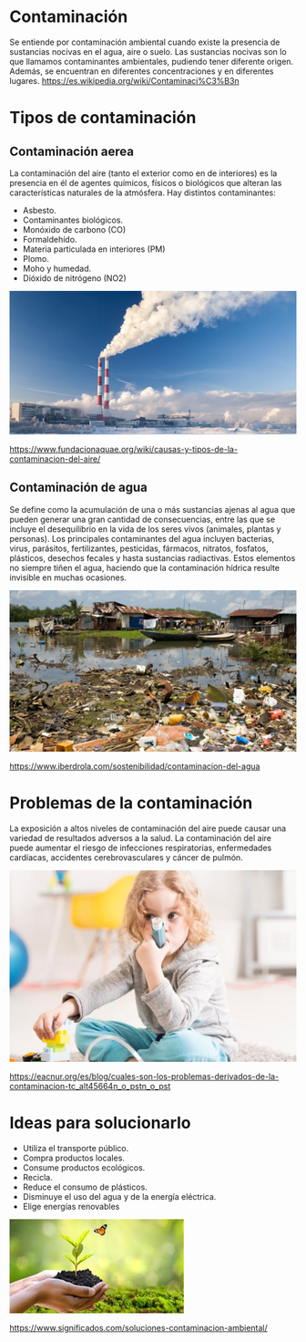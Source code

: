 # Contaminación
Se entiende por contaminación ambiental cuando existe la presencia de sustancias nocivas en el agua, aire o suelo. Las sustancias nocivas son lo que llamamos contaminantes ambientales, pudiendo tener diferente origen. Además, se encuentran en diferentes concentraciones y en diferentes lugares.
https://es.wikipedia.org/wiki/Contaminaci%C3%B3n 

# Tipos de contaminación
## Contaminación aerea
La contaminación del aire (tanto el exterior como en de interiores) es la presencia en él de agentes químicos, físicos o biológicos que alteran las características naturales de la atmósfera.
Hay distintos contaminantes:
- Asbesto.
- Contaminantes biológicos.
- Monóxido de carbono (CO)
- Formaldehído.
- Materia particulada en interiores (PM)
- Plomo.
- Moho y humedad.
- Dióxido de nitrógeno (NO2)

![aire](aire.jpeg)

https://www.fundacionaquae.org/wiki/causas-y-tipos-de-la-contaminacion-del-aire/ 

## Contaminación de agua
Se define como la acumulación de una o más sustancias ajenas al agua que pueden generar una gran cantidad de consecuencias, entre las que se incluye el desequilibrio en la vida de los seres vivos (animales, plantas y personas).
Los principales contaminantes del agua incluyen bacterias, virus, parásitos, fertilizantes, pesticidas, fármacos, nitratos, fosfatos, plásticos, desechos fecales y hasta sustancias radiactivas. Estos elementos no siempre tiñen el agua, haciendo que la contaminación hídrica resulte invisible en muchas ocasiones.

![agua](Agua.jpeg)

https://www.iberdrola.com/sostenibilidad/contaminacion-del-agua 

# Problemas de la contaminación
La exposición a altos niveles de contaminación del aire puede causar una variedad de resultados adversos a la salud. La contaminación del aire puede aumentar el riesgo de infecciones respiratorias, enfermedades cardíacas, accidentes cerebrovasculares y cáncer de pulmón.

![consecuencias](Consecuencias.jpeg)

https://eacnur.org/es/blog/cuales-son-los-problemas-derivados-de-la-contaminacion-tc_alt45664n_o_pstn_o_pst 

# Ideas para solucionarlo
- Utiliza el transporte público.
- Compra productos locales.
- Consume productos ecológicos.
- Recicla.
- Reduce el consumo de plásticos.
- Disminuye el uso del agua y de la energía eléctrica. 
- Elige energías renovables

![soluciones](Soluciones.jpeg) 

https://www.significados.com/soluciones-contaminacion-ambiental/ 
